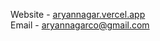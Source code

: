 Website - [aryannagar.vercel.app](https://aryannagar.vercel.app/)   
Email - [aryannagarco@gmail.com](mailto:aryannagarco@gmail.com)
